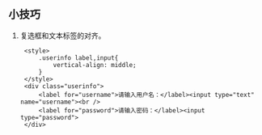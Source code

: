 ## 小技巧 ##
1. 复选框和文本标签的对齐。

		<style>
			.userinfo label,input{
				vertical-align: middle;
			}
		</style>
		<div class="userinfo">
			<label for="username">请输入用户名：</label><input type="text" name="username"><br />
			<label for="password">请输入密码：</label><input type="password">
		</div>

